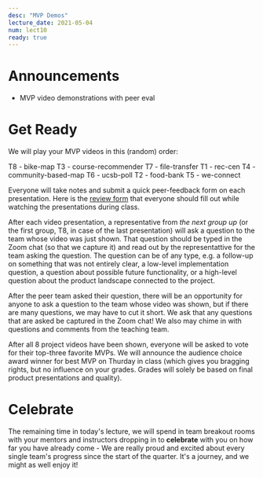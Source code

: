 ```yaml
---
desc: "MVP Demos"
lecture_date: 2021-05-04
num: lect10
ready: true
---
```


# Announcements
* MVP video demonstrations with peer eval 

# Get Ready

We will play your MVP videos in this (random) order: 

T8 - bike-map
T3 - course-recommender
T7 - file-transfer
T1 - rec-cen
T4 - community-based-map
T6 - ucsb-poll
T2 - food-bank
T5 - we-connect

Everyone will take notes and submit a quick peer-feedback form on each presentation. 
Here is the [review form](https://forms.gle/qYhNsWE88mXLt3VNA) that everyone should fill out while watching the presentations during class. 

After each video presentation, a representative from *the next group up* (or the first group, T8, in case of the last presentation) will ask a question to the team whose video was just shown. That question should be typed in the Zoom chat (so that we capture it) and read out by the representattive for the team asking the question. The question can be of any type, e.g. a follow-up on something that was not entirely clear, a low-level implementation question, a question about possible future functionality, or a high-level question about the product landscape connected to the project. 

After the peer team asked their question, there will be an opportunity for anyone to ask a question to the team whose video was shown, but if there are many questions, we may have to cut it short. We ask that any questions that are asked be captured in the Zoom chat! We also may chime in with questions and comments from the teaching team. 

After all 8 project videos have been shown, everyone will be asked to vote for their top-three favorite MVPs. We will announce the audience choice award winner for best MVP on Thurday in class (which gives you bragging rights, but no influence on your grades. Grades will solely be based on final product presentations and quality).  

# Celebrate

The remaining time in today's lecture, we will spend in team breakout rooms with your mentors and instructors dropping in to **celebrate** with you on how far you have already come - We are really proud and excited about every single team's progress since the start of the quarter. It's a journey, and we might as well enjoy it! 